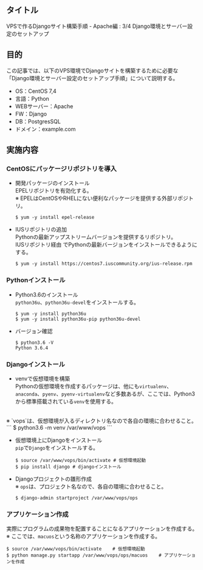 ## タイトル
VPSで作るDjangoサイト構築手順 - Apache編 : 3/4 Django環境とサーバー設定のセットアップ

## 目的
この記事では、以下のVPS環境でDjangoサイトを構築するために必要な「Django環境とサーバー設定のセットアップ手順」について説明する。
- OS：CentOS 7,4
- 言語：Python
- WEBサーバー：Apache
- FW：Django
- DB：PostgresSQL
- ドメイン：example.com

## 実施内容
### CentOSにパッケージリポジトリを導入
- 開発パッケージのインストール<br>
EPELリポジトリを有効化する。<br>
※ EPELはCentOSやRHELにない便利なパッケージを提供する外部リポジトリ。
  ```
  $ yum -y install epel-release
  ```

- IUSリポジトリの追加<br>
Pythonの最新アップストリームバージョンを提供するリポジトリ。<br>
IUSリポジトリ経由 でPythonの最新バージョンをインストールできるようにする。<br>
  ```
  $ yum -y install https://centos7.iuscommunity.org/ius-release.rpm
  ```

### Pythonインストール
- Python3.6のインストール<br>
`python36u`、`python36u-devel`をインストールする。<br>
  ```
  $ yum -y install python36u
  $ yum -y install python36u-pip python36u-devel
  ```

- バージョン確認<br>
  ```
  $ python3.6 -V
  Python 3.6.4
  ```

### Djangoインストール
- venvで仮想環境を構築<br>
Pythonの仮想環境を作成するパッケージは、他にも`virtualenv`、`anaconda`、`pyenv`、`pyenv-virtualenv`など多数あるが、ここでは、Python3から標準搭載されている`venv`を使用する。<br>
<br>
※ `vops`は、仮想環境が入るディレクトリ名なので各自の環境に合わせること。
  ```
  $ python3.6 -m venv /var/www/vops
  ```

- 仮想環境上にDjangoをインストール<br>
`pip`で`Django`をインストールする。
  ```
  $ source /var/www/vops/bin/activate # 仮想環境起動
  $ pip install django # djangoインストール
  ```

- Djangoプロジェクトの雛形作成<br>
※ `ops`は、プロジェクト名なので、各自の環境に合わせること。
  ```
  $ django-admin startproject /var/www/vops/ops
  ```

### アプリケーション作成
実際にプログラムの成果物を配置することになるアプリケーションを作成する。
※ ここでは、`macuos`という名称のアプリケーションを作成する。
  ```
  $ source /var/www/vops/bin/activate    # 仮想環境起動
  $ python manage.py startapp /var/www/vops/ops/macuos    # アプリケーションを作成
  ```

